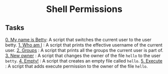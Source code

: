 <h1 align="center">Shell Permissions</h1>

## Tasks 

[0. My name is Betty](./0-iam_betty): A script that switches the current user to the user betty.
[1. Who am I](./1-who_am_i) : A script that prints the effective username of the current user.
[2. Groups](./2-groups) : A script that prints all the groups the current user is part of.
[3. New owner](./3-new_owner) : A script that changes the owner of the file `hello` to the user `betty`.
[4. Empty!](./4-empty) : A script that creates an empty file called `hello`.
[5. Execute](./5-execute) : A script that adds execute permission to the owner of the file `hello`.
